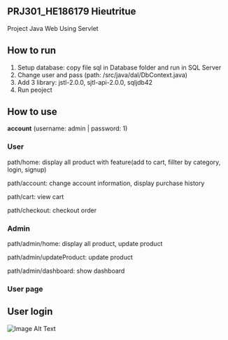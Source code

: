 ## PRJ301_HE186179 Hieutritue
Project Java Web Using Servlet

## How to run

1. Setup database: copy file sql in Database folder and run in SQL Server
2. Change user and pass (path: /src/java/dal/DbContext.java)
3. Add 3 library: jstl-2.0.0, sjtl-api-2.0.0, sqljdb42 
4. Run peoject 

## How to use
**account** (username: admin | password: 1)
### User
path/home: display all product with feature(add to cart, fillter by category, login, signup)

path/account: change account information, display purchase history

path/cart: view cart

path/checkout: checkout order

### Admin
path/admin/home: display all product, update product

path/admin/updateProduct: update product

path/admin/dashboard: show dashboard

### User page

## User login
![Image Alt Text](./Readmeimg/image.png)
